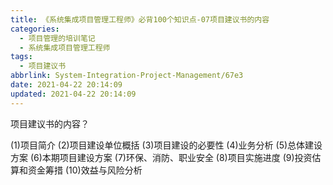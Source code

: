 ```yaml
---
title: 《系统集成项目管理工程师》必背100个知识点-07项目建议书的内容
categories:
  - 项目管理的培训笔记
  - 系统集成项目管理工程师
tags:
  - 项目建议书
abbrlink: System-Integration-Project-Management/67e3
date: 2021-04-22 20:14:09
updated: 2021-04-22 20:14:09
---
```


项目建议书的内容？

(1)项目简介
(2)项目建设单位概括
(3)项目建设的必要性
(4)业务分析
(5)总体建设方案
(6)本期项目建设方案
(7)环保、消防、职业安全
(8)项目实施进度
(9)投资估算和资金筹措
(10)效益与风险分析
